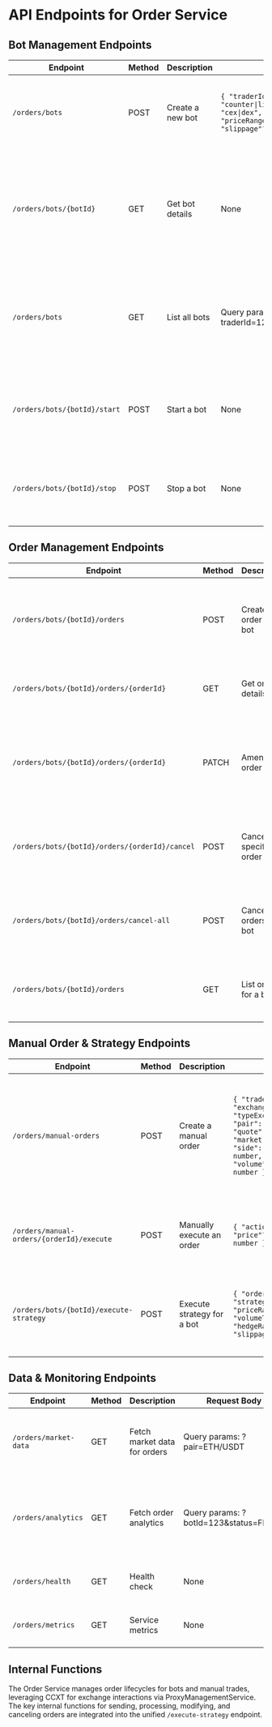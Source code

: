 # API Endpoints for Order Service

## Bot Management Endpoints

| Endpoint | Method | Description | Request Body | Response Body | Authentication | Error Codes | Notes |
|----------|--------|-------------|--------------|---------------|----------------|-------------|-------|
| `/orders/bots` | POST | Create a new bot | `{ "traderId": string, "botName": string, "strategy": "counter\|limit\|volume\|floating", "exchangeId": string, "typeExchange": "cex\|dex", "pair": string, "base": string, "quote": string, "settings": { "priceRange"?: number, "volumeThreshold"?: number, "hedgeRatio"?: number, "slippage"?: number } }` | `{ "botId": string, "botName": string, "strategy": string, "exchangeId": string, "typeExchange": string, "pair": string, "base": string, "quote": string, "status": "stopped", "createdAt": string }` | API Key or OAuth | 400 (Invalid parameters), 401 (Unauthorized), 429 (Rate limit) | Persists bot in PostgreSQL via libs/order-db. Emits BotCreated event to Kafka. |
| `/orders/bots/{botId}` | GET | Get bot details | None | `{ "botId": string, "botName": string, "strategy": string, "exchangeId": string, "typeExchange": string, "pair": string, "base": string, "quote": string, "status": "working\|stopped\|error", "inactivityTime": string, "error"?: string, "createdAt": string, "updatedAt": string }` | API Key or OAuth | 401 (Unauthorized), 404 (Bot not found), 429 (Rate limit) | Retrieves bot from PostgreSQL. Logs errors via @project/error-handler. |
| `/orders/bots` | GET | List all bots | Query params: ?traderId=123&status=working,stopped&exchangeId=binance&limit=10&offset=0 | `{ "bots": [{ "botId": string, "botName": string, "strategy": string, "exchangeId": string, "typeExchange": string, "pair": string, "base": string, "quote": string, "status": string, "inactivityTime": string, "error"?: string }], "total": number }` | API Key or OAuth | 401 (Unauthorized), 429 (Rate limit) | Fetches bots from PostgreSQL with filtering. Used by frontend for bot management. |
| `/orders/bots/{botId}/start` | POST | Start a bot | None | `{ "botId": string, "status": "working", "startedAt": string }` | API Key or OAuth | 401 (Unauthorized), 404 (Bot not found), 429 (Rate limit) | Updates bot status in PostgreSQL. Emits BotStarted event to Kafka for TraderService. |
| `/orders/bots/{botId}/stop` | POST | Stop a bot | None | `{ "botId": string, "status": "stopped", "stoppedAt": string }` | API Key or OAuth | 401 (Unauthorized), 404 (Bot not found), 429 (Rate limit) | Stops bot, cancels orders, updates PostgreSQL. Emits BotStopped event to Kafka. |

## Order Management Endpoints

| Endpoint | Method | Description | Request Body | Response Body | Authentication | Error Codes | Notes |
|----------|--------|-------------|--------------|---------------|----------------|-------------|-------|
| `/orders/bots/{botId}/orders` | POST | Create an order for a bot | `{ "typeOrder": "market\|limit\|stop\|gtc\|floating", "side": "buy\|sell", "quantity": number, "price"?: number, "volume"?: number, "stopPrice"?: number, "slippage"?: number }` | `{ "orderId": string, "botId": string, "status": "PENDING", "typeOrder": string, "side": string, "quantity": number, "price"?: number, "volume"?: number, "createdAt": string }` | API Key or OAuth | 400 (Invalid parameters), 401 (Unauthorized), 403 (Insufficient balance), 429 (Rate limit) | Validates balance via WalletService, checks price via MarketDataService. Persists in PostgreSQL. Emits OrderCreated event to Kafka. |
| `/orders/bots/{botId}/orders/{orderId}` | GET | Get order details | None | `{ "orderId": string, "botId": string, "status": "PENDING\|OPEN\|PARTIALLY_FILLED\|FILLED\|CANCELED\|FAILED", "typeOrder": string, "side": string, "pair": string, "base": string, "quote": string, "quantity": number, "filledQuantity"?: number, "price"?: number, "volume"?: number, "createdAt": string, "updatedAt"?: string }` | API Key or OAuth | 401 (Unauthorized), 404 (Order not found), 429 (Rate limit) | Fetches order from PostgreSQL, caches in Redis. Used for order tracking. |
| `/orders/bots/{botId}/orders/{orderId}` | PATCH | Amend order | `{ "quantity"?: number, "price"?: number, "volume"?: number, "stopPrice"?: number }` | `{ "orderId": string, "status": "PENDING\|OPEN", "updatedAt": string }` | API Key or OAuth | 400 (Invalid parameters), 401 (Unauthorized), 403 (Invalid state), 404 (Order not found), 429 (Rate limit) | Updates order in PostgreSQL, emits OrderUpdated event to Kafka. Logs changes via @project/error-handler. |
| `/orders/bots/{botId}/orders/{orderId}/cancel` | POST | Cancel a specific order | None | `{ "orderId": string, "status": "CANCELED", "updatedAt": string }` | API Key or OAuth | 401 (Unauthorized), 403 (Invalid state), 404 (Order not found), 429 (Rate limit) | Updates order status in PostgreSQL, emits OrderCanceled event to Kafka. Used by frontend "Cancel" button. |
| `/orders/bots/{botId}/orders/cancel-all` | POST | Cancel all orders for a bot | None | `{ "botId": string, "canceledOrders": [string], "updatedAt": string }` | API Key or OAuth | 401 (Unauthorized), 404 (Bot not found), 429 (Rate limit) | Cancels all bot orders in PostgreSQL, emits OrdersCanceled event to Kafka. Used by "Cancel All Orders" button. |
| `/orders/bots/{botId}/orders` | GET | List orders for a bot | Query params: ?status=PENDING,OPEN&limit=100&offset=0 | `{ "orders": [{ "orderId": string, "status": string, "typeOrder": string, "side": string, "pair": string, "base": string, "quote": string, "quantity": number, "price"?: number, "volume"?: number, "createdAt": string }], "total": number }` | API Key or OAuth | 401 (Unauthorized), 429 (Rate limit) | Fetches orders from PostgreSQL, caches in Redis. Used for "Limit Orders" frontend view. |

## Manual Order & Strategy Endpoints

| Endpoint | Method | Description | Request Body | Response Body | Authentication | Error Codes | Notes |
|----------|--------|-------------|--------------|---------------|----------------|-------------|-------|
| `/orders/manual-orders` | POST | Create a manual order | `{ "traderId": string, "exchangeId": string, "typeExchange": "cex\|dex", "pair": string, "base": string, "quote": string, "typeOrder": "market\|limit\|stop\|gtc\|floating", "side": "buy\|sell", "quantity": number, "price"?: number, "volume"?: number, "slippage"?: number }` | `{ "orderId": string, "status": "PENDING", "typeOrder": string, "side": string, "pair": string, "base": string, "quote": string, "quantity": number, "price"?: number, "volume"?: number, "createdAt": string }` | API Key or OAuth | 400 (Invalid parameters), 401 (Unauthorized), 403 (Insufficient balance), 429 (Rate limit), 500 (Exchange failure) | Validates via WalletService and MarketDataService. Persists in PostgreSQL. Emits ManualOrderCreated event to Kafka. |
| `/orders/manual-orders/{orderId}/execute` | POST | Manually execute an order | `{ "action": "execute\|override", "price"?: number, "volume"?: number }` | `{ "orderId": string, "status": "EXECUTED\|FAILED", "updatedAt": string, "transactionId"?: string }` | API Key or OAuth (Operator role) | 401 (Unauthorized), 403 (Access denied), 404 (Order not found), 429 (Rate limit) | Routes via ProxyManagementService. Updates PostgreSQL, emits OrderExecuted event to Kafka. |
| `/orders/bots/{botId}/execute-strategy` | POST | Execute strategy for a bot | `{ "orderId"?: string, "strategyParams": { "priceRange"?: number, "volumeThreshold"?: number, "hedgeRatio"?: number, "slippage"?: number } }` | `{ "executionId": string, "status": "EXECUTED\|FAILED", "executedAt": string, "details"?: { "counterTradeId"?: string, "volumeExecuted"?: number } }` | API Key or OAuth (Operator role) | 400 (Invalid parameters), 401 (Unauthorized), 403 (Access denied), 429 (Rate limit) | Executes the bot's strategy (Counter, Limit, Volume, Floating). Persists in PostgreSQL, emits StrategyExecuted event to Kafka. |

## Data & Monitoring Endpoints

| Endpoint | Method | Description | Request Body | Response Body | Authentication | Error Codes | Notes |
|----------|--------|-------------|--------------|---------------|----------------|-------------|-------|
| `/orders/market-data` | GET | Fetch market data for orders | Query params: ?pair=ETH/USDT | `{ "pair": string, "base": string, "quote": string, "currentPrice": number, "volume24h": number, "priceChangePercent": number }` | API Key or OAuth | 401 (Unauthorized), 429 (Rate limit), 503 (Service unavailable) | Fetches price data from MarketDataService (cached in Redis). Used for Floating order strategies. |
| `/orders/analytics` | GET | Fetch order analytics | Query params: ?botId=123&status=FILLED | `{ "orders": [{ "orderId": string, "profit": number, "executionTime": number, "status": string }], "totalProfit": number, "successRate": number }` | API Key or OAuth | 401 (Unauthorized), 429 (Rate limit) | Requests data from TradingAnalyticsService via Kafka. Used for performance tracking in frontend. |
| `/orders/health` | GET | Health check | None | `{ "status": "ok", "uptime": number }` | None | 503 (Service unavailable) | Exposes health metrics for Prometheus. Used by APIHealthCheck in local dev. |
| `/orders/metrics` | GET | Service metrics | None | Prometheus format (e.g., order_creation_total 100) | API Key or OAuth | 401 (Unauthorized) | Exposes metrics for Prometheus (e.g., order creation rate, error rate). |

## Internal Functions

The Order Service manages order lifecycles for bots and manual trades, leveraging CCXT for exchange interactions via ProxyManagementService. The key internal functions for sending, processing, modifying, and canceling orders are integrated into the unified `/execute-strategy` endpoint.
